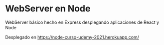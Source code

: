 # WebServer en Node

WebServer básico hecho en Express desplegando aplicaciones de React y Node 

Desplegado en https://node-curso-udemy-2021.herokuapp.com/